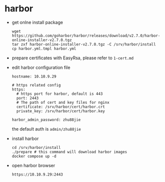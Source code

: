 # harbor

* get onlne install package
  ```
  wget https://github.com/goharbor/harbor/releases/download/v2.7.0/harbor-online-installer-v2.7.0.tgz
  tar zxf harbor-online-installer-v2.7.0.tgz -C /srv/harbor/install
  cp harbor.yml.tmpl harbor.yml
  ```
* prepare certificates with EasyRsa, please refer to `1-cert.md`
* edit harbor configuration file
  ```
  hostname: 10.10.9.29

  # https related config
  https:
    # https port for harbor, default is 443
    port: 2443
    # The path of cert and key files for nginx
    certificate: /srv/harbor/cert/harbor.crt
    private_key: /srv/harbor/cert/harbor.key
    
  harbor_admin_password: zhu88jie
  ```
  the default auth is `admin/zhu88jie`

* install harbor
  ```
  cd /srv/harbor/install
  ./prepare # this command will download harbor images
  docker compose up -d
  ```
* open harbor browser
  ```
  https://10.10.9.29:2443
  ```
